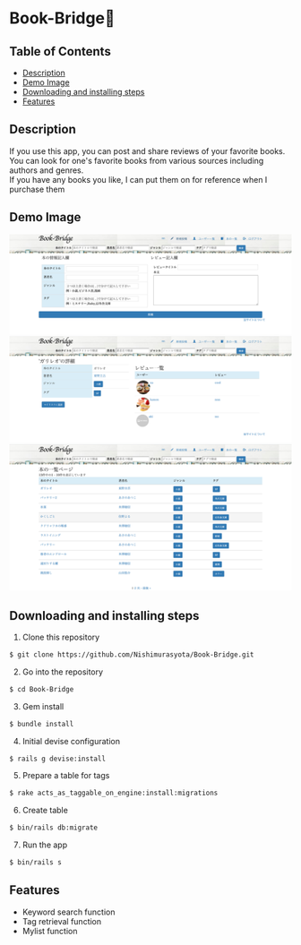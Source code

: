 # Book-Bridge📘


## Table of Contents
* [Description](#Description)
* [Demo Image](#Demo-Image)
* [Downloading and installing steps](#Downloading-and-installing-steps)
* [Features](#Features)

## Description
If you use this app, you can post and share reviews of your favorite books.
<br>
You can look for one's favorite books from various sources including authors and genres.
<br>
If you have any books you like, I can put them on for reference when I purchase them

## Demo Image
![Image](https://github.com/Nishimurasyota/Book-Bridge/blob/master/app/assets/images/new_book.jpg)
![Image](https://github.com/Nishimurasyota/Book-Bridge/blob/master/app/assets/images/book_show.jpg)
![Image](https://github.com/Nishimurasyota/Book-Bridge/blob/master/app/assets/images/book_index.jpg)

## Downloading and installing steps

1. Clone this repository
```bash
$ git clone https://github.com/Nishimurasyota/Book-Bridge.git
```

2. Go into the repository
```bash
$ cd Book-Bridge
```

3. Gem install
```bash
$ bundle install
```

4. Initial devise configuration
```bash
$ rails g devise:install
```

5. Prepare a table for tags
```bash
$ rake acts_as_taggable_on_engine:install:migrations
```

6. Create table
```bash
$ bin/rails db:migrate
```

7. Run the app
```bash
$ bin/rails s
```

## Features
* Keyword search function
* Tag retrieval function
* Mylist function